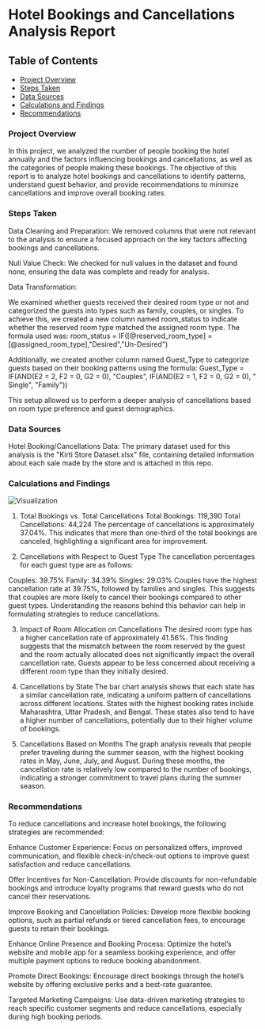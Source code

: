 # Hotel Bookings and Cancellations Analysis Report

## Table of Contents

- [Project Overview](#project-overview)
- [Steps Taken](#steps-taken)
- [Data Sources](#data-sources)
- [Calculations and Findings](#calculations-and-findings)
- [Recommendations](#recommendations)

### Project Overview

In this project, we analyzed the number of people booking the hotel annually and the factors influencing bookings and cancellations, as well as the categories of people making these bookings. The objective of this report is to analyze hotel bookings and cancellations to identify patterns, understand guest behavior, and provide recommendations to minimize cancellations and improve overall booking rates.

### Steps Taken

Data Cleaning and Preparation: We removed columns that were not relevant to the analysis to ensure a focused approach on the key factors affecting bookings and cancellations.

Null Value Check: We checked for null values in the dataset and found none, ensuring the data was complete and ready for analysis.

Data Transformation:

We examined whether guests received their desired room type or not and categorized the guests into types such as family, couples, or singles.
To achieve this, we created a new column named room_status to indicate whether the reserved room type matched the assigned room type. The formula used was:
room_status = IF([@reserved_room_type] = [@assigned_room_type],"Desired","Un-Desired")

Additionally, we created another column named Guest_Type to categorize guests based on their booking patterns using the formula:
Guest_Type = IF(AND(E2 = 2, F2 = 0, G2 = 0), "Couples", IF(AND(E2 = 1, F2 = 0, G2 = 0), "Single", "Family"))

This setup allowed us to perform a deeper analysis of cancellations based on room type preference and guest demographics.

### Data Sources

Hotel Booking/Cancellations Data: The primary dataset used for this analysis is the "Kirti Store Dataset.xlsx" file, containing detailed information about each sale made by the store and is attached in this repo.

### Calculations and Findings

![Visualization](https://github.com/user-attachments/assets/02b46d5e-ecca-4369-a257-03788268b646)


1. Total Bookings vs. Total Cancellations
Total Bookings: 119,390
Total Cancellations: 44,224
The percentage of cancellations is approximately 37.04%. This indicates that more than one-third of the total bookings are canceled, highlighting a significant area for improvement.

2. Cancellations with Respect to Guest Type
The cancellation percentages for each guest type are as follows:

Couples: 39.75%
Family: 34.39%
Singles: 29.03%
Couples have the highest cancellation rate at 39.75%, followed by families and singles. This suggests that couples are more likely to cancel their bookings compared to other guest types. Understanding the reasons behind this behavior can help in formulating strategies to reduce cancellations.

3. Impact of Room Allocation on Cancellations
The desired room type has a higher cancellation rate of approximately 41.56%.
This finding suggests that the mismatch between the room reserved by the guest and the room actually allocated does not significantly impact the overall cancellation rate. Guests appear to be less concerned about receiving a different room type than they initially desired.

4. Cancellations by State
The bar chart analysis shows that each state has a similar cancellation rate, indicating a uniform pattern of cancellations across different locations.
States with the highest booking rates include Maharashtra, Uttar Pradesh, and Bengal. These states also tend to have a higher number of cancellations, potentially due to their higher volume of bookings.

5. Cancellations Based on Months
The graph analysis reveals that people prefer traveling during the summer season, with the highest booking rates in May, June, July, and August.
During these months, the cancellation rate is relatively low compared to the number of bookings, indicating a stronger commitment to travel plans during the summer season.

### Recommendations
To reduce cancellations and increase hotel bookings, the following strategies are recommended:

Enhance Customer Experience: Focus on personalized offers, improved communication, and flexible check-in/check-out options to improve guest satisfaction and reduce cancellations.

Offer Incentives for Non-Cancellation: Provide discounts for non-refundable bookings and introduce loyalty programs that reward guests who do not cancel their reservations.

Improve Booking and Cancellation Policies: Develop more flexible booking options, such as partial refunds or tiered cancellation fees, to encourage guests to retain their bookings.

Enhance Online Presence and Booking Process: Optimize the hotel’s website and mobile app for a seamless booking experience, and offer multiple payment options to reduce booking abandonment.

Promote Direct Bookings: Encourage direct bookings through the hotel’s website by offering exclusive perks and a best-rate guarantee.

Targeted Marketing Campaigns: Use data-driven marketing strategies to reach specific customer segments and reduce cancellations, especially during high booking periods.
